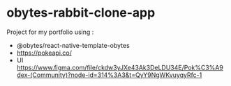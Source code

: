 # obytes-rabbit-clone-app
Project for my portfolio using :
* @obytes/react-native-template-obytes
* https://pokeapi.co/ 
* UI https://www.figma.com/file/ckdw3yJXe43Ak3DeLDU34E/Pok%C3%A9dex-(Community)?node-id=314%3A3&t=QyY9NgWKvuyqyRfc-1